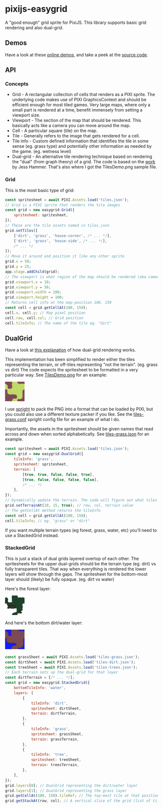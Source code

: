 # pixijs-easygrid

A "good enough" grid sprite for PixiJS. This library supports basic grid rendering and also dual-grid.

## Demos

Have a look at these [online demos](https://parogers.github.io/pixijs-easygrid-examples/index.html), and take a peek at the [source code](https://github.com/parogers/pixijs-easygrid/tree/main/examples).

## API

### Concepts

* Grid - A rectangular collection of cells that renders as a PIXI sprite. The underlying code makes use of PIXI GraphicsContext and should be efficient enough for most tiled games. Very large maps, where only a small part is rendered at a time, benefit immensely from setting a viewport size.
* Viewport - The section of the map that should be rendered. This basically acts like a camera you can move around the map.
* Cell - A particular square (tile) on the map.
* Tile - Generally refers to the image that gets rendered for a cell.
* Tile info - Custom defined information that identifies the tile in some sense (eg. grass type) and potentially other information as needed by the game. (eg. wetness level)
* Dual-grid - An alternative tile rendering technique based on rendering the "dual" (from graph theory) of a grid. The code is based on the [work](https://github.com/jess-hammer/dual-grid-tilemap-system-unity) by Jess Hammer. That's also where I got the TilesDemo.png sample file.

### Grid

This is the most basic type of grid:

```javascript
const spritesheet = await PIXI.Assets.load('tiles.json');
// Grid is a PIXI sprite that renders the tile images
const grid = new easygrid.Grid({
    spritesheet: spritesheet,
});
// These are the tile assets named in tiles.json
grid.setTiles([
    ['dirt', 'grass', 'house-corner', /* ... */],
    ['dirt', 'grass', 'house-side', /* ... */],
    /* ... */
]);
// Move it around and position it like any other sprite
grid.x = 50;
grid.y = 25;
app.stage.addChild(grid);
// The viewport is what region of the map should be rendered (aka camera)
grid.viewport.x = 10;
grid.viewport.y = 50;
grid.viewport.width = 100;
grid.viewport.height = 100;
// Returns cell info at the map-position 100, 150
const cell = grid.getCellAt(100, 150);
cell.x, cell.y; // Map pixel position
cell.row, cell.col; // Grid position
cell.tileInfo; // The name of the tile eg. "dirt"
```

## DualGrid

Have a look at [this explanation](https://www.youtube.com/watch?v=jEWFSv3ivTg) of how dual-grid rendering works.

This implementation has been simplified to render either the tiles representing the terrain, or off-tiles representing "not the terrain". (eg. grass vs dirt) The code expects the spritesheet to be formatted in a very particular way. See [TilesDemo.png](./examples/originals/tiles/TilesDemo.png) for an example:

![TilesDemo.png](examples/originals/tiles/TilesDemo.png)

I use [spright](https://github.com/houmain/spright) to pack the PNG into a format that can be loaded by PIXI, but you could also use a different texture packer if you like. See the [tiles-grass.conf](./examples/originals/tiles/tiles-grass.conf) spright config file for an example of what I do.

Importantly, the assets in the spritesheet should be given names that read across and down when sorted alphabetically. See [tiles-grass.json](./examples/tiles-grass.json) for an example.

```javascript
const spritesheet = await PIXI.Assets.load('tiles.json');
const grid = new easygrid.DualGrid({
    tileInfo: 'grass',
    spritesheet: spritesheet,
    terrain: [
        [true, true, false, false, true],
        [true, false, false, false, false],
        /* ... */
    ],
});
// Dynamically update the terrain. The code will figure out what tiles to render
grid.setTerrainAt(10, 15, true); // row, col, terrain value
// The getCellAt method returns the tileInfo
const cell = grid.getCellAt(100, 150);
cell.tileInfo; // eg. "grass" or "dirt"
```

If you want multiple terrain types (eg forest, grass, water, etc) you'll need to use a StackedGrid instead.

### StackedGrid

This is just a stack of dual grids layered overtop of each other. The spritesheets for the upper dual-grids should be the terrain type (eg. dirt) vs fully transparent tiles. That way when everything is rendered the lower layers will show through the gaps. The spritesheet for the bottom-most layer should (likely) be fully opaque. (eg. dirt vs water)

Here's the forest layer:

![trees-source.png](examples/originals/tiles/trees-source.png)

And here's the bottom dirt/water layer:

![dirt-source.png](examples/originals/tiles/dirt-source.png)

```javascript
const grassSheet = await PIXI.Assets.load('tiles-grass.json');
const dirtSheet = await PIXI.Assets.load('tiles-dirt.json');
const treeSheet = await PIXI.Assets.load('tiles-trees.json');
// Each terrain sets up the dual-grid for that layer
const dirtTerrain = [/* ... */];
const grid = new easygrid.StackedGrid({
    bottomTileInfo: 'water',
    layers: [
        {
            tileInfo: 'dirt',
            spritesheet: dirtSheet,
            terrain: dirtTerrain,
        },
        {
            tileInfo: 'grass',
            spritesheet: grassSheet,
            terrain: grassTerrain,
        },
        {
            tileInfo: 'tree',
            spritesheet: treeSheet,
            terrain: treesTerrain,
        },
    ],
});
grid.layers[0]; // DualGrid representing the dirt/water layer
grid.layers[1]; // DualGrid representing the grass layer
grid.getCellAt(100, 150).tileRef; // The top-most tile at that position (eg. "grass")
grid.getStackAt(row, col); // A vertical slice of the grid (list of tileInfo objects for each layer)
```
